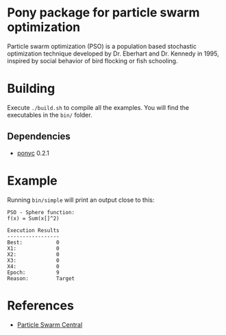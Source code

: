 # Pony package for particle swarm optimization

Particle swarm optimization (PSO) is a population based stochastic optimization technique developed by Dr. Eberhart and Dr. Kennedy  in 1995, inspired by social behavior of bird flocking or fish schooling.

# Building

Execute `./build.sh` to compile all the examples. 
You will find the executables in the `bin/` folder.

## Dependencies

- [ponyc](http://www.ponylang.org/) 0.2.1

# Example

Running `bin/simple` will print an output close to this:

```
PSO - Sphere function:
f(x) = Sum(x[]^2)

Execution Results
-----------------
Best:           0
X1:             0
X2:             0
X3:             0
X4:             0
Epoch:          9
Reason:         Target
```

# References

- [Particle Swarm Central](http://www.particleswarm.info/)

